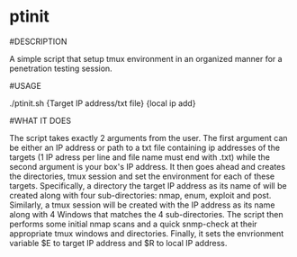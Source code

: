 # ptinit
#DESCRIPTION

A simple script that setup tmux environment in an organized manner for a penetration testing session.

#USAGE

./ptinit.sh {Target IP address/txt file} {local ip add}

#WHAT IT DOES

The script takes exactly 2 arguments from the user. The first argument can be either an IP address or path to a txt file containing ip addresses of the targets (1 IP adress per line and file name must end with .txt) while the second argument is your box's IP address. It then goes ahead and creates the directories, tmux session and set the environment for each of these targets. Specifically, a directory the target IP address as its name of  will be created along with four sub-directories: nmap, enum, exploit and post. Similarly, a tmux session will be created with the IP address as its name along with 4 Windows that matches the 4 sub-directories. The script then performs some initial nmap scans and a quick snmp-check at their appropriate tmux windows and directories. Finally, it sets the envrionment variable $E to target IP address and $R to local IP address.

